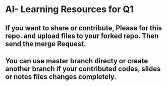 # AI- Learning Resources for Q1
## If you want to share or contribute, Please for this repo. and upload files to your forked repo. Then send the merge Request.
## You can use master branch directy or create another branch if your contributed codes, slides or notes files changes completely.
